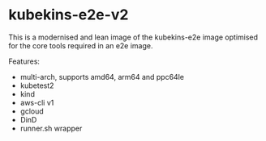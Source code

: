# kubekins-e2e-v2

This is a modernised and lean image of the kubekins-e2e image optimised for the core tools required in an e2e image.

Features:
- multi-arch, supports amd64, arm64 and ppc64le
- kubetest2
- kind
- aws-cli v1
- gcloud
- DinD
- runner.sh wrapper
